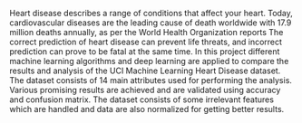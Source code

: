 Heart disease describes a range of conditions that affect your heart. 
Today, cardiovascular diseases are the leading cause of death worldwide with 17.9 million deaths annually, as per the World Health Organization reports 
The correct prediction of heart disease can prevent life threats, and incorrect prediction can prove to be fatal at the same time. 
In this project different machine learning algorithms and deep learning are applied to compare the results and analysis of the UCI Machine Learning Heart Disease dataset. 
The dataset consists of 14 main attributes used for performing the analysis. Various promising results are achieved and are validated using accuracy and confusion matrix. 
The dataset consists of some irrelevant features which are handled and data are also normalized for getting better results.
